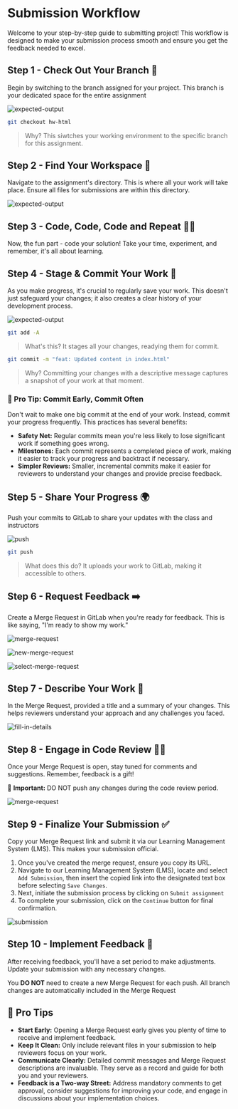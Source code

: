 # Submission Workflow

Welcome to your step-by-step guide to submitting project! This workflow is designed to make your submission process smooth and ensure you get the feedback needed to excel.

## Step 1 - Check Out Your Branch 🌿

Begin by switching to the branch assigned for your project. This branch is your dedicated space for the entire assignment

![expected-output](https://iili.io/JM4V6Wx.gif)

```sh
git checkout hw-html
```

> Why? This siwtches your working environment to the specific branch for this assignment.

## Step 2 - Find Your Workspace 📂

Navigate to the assignment's directory. This is where all your work will take place. Ensure all files for submissions are within this directory.

![expected-output](https://iili.io/JM4E8Hg.png)

## Step 3 - Code, Code, Code and Repeat 🧑‍💻

Now, the fun part - code your solution! Take your time, experiment, and remember, it's all about learning.

## Step 4 - Stage & Commit Your Work 📸

As you make progress, it's crucial to regularly save your work. This doesn't just safeguard your changes; it also creates a clear history of your development process.

![expected-output](https://iili.io/JM4WWdP.gif)

```sh
git add -A
```

> What's this? It stages all your changes, readying them for commit.

```sh
git commit -m "feat: Updated content in index.html"
```

> Why? Committing your changes with a descriptive message captures a snapshot of your work at that moment.

### 🌟 Pro Tip: Commit Early, Commit Often

Don't wait to make one big commit at the end of your work. Instead, commit your progress frequently. This practices has several benefits:

- **Safety Net:** Regular commits mean you're less likely to lose significant work if something goes wrong.
- **Milestones:** Each commit represents a completed piece of work, making it easier to track your progress and backtract if necessary.
- **Simpler Reviews:** Smaller, incremental commits make it easier for reviewers to understand your changes and provide precise feedback. 

## Step 5 - Share Your Progress 🌍

Push your commits to GitLab to share your updates with the class and instructors

![push](https://iili.io/JM4hgbn.gif)

```sh
git push
```

> What does this do? It uploads your work to GitLab, making it accessible to others.

## Step 6 - Request Feedback ➡️

Create a Merge Request in GitLab when you're ready for feedback. This is like saying, "I'm ready to show my work."

![merge-request](https://docs.upliftcodecamp.com/assets/images/image-032-da4df91e85bce3a7e896c49951d2424c.jpg)

![new-merge-request](https://iili.io/JM4wf44.gif)

![select-merge-request](https://iili.io/JM4eGt9.gif)

## Step 7 - Describe Your Work 📝

In the Merge Request, provided a title and a summary of your changes. This helps reviewers understand your approach and any challenges you faced.

![fill-in-details](https://iili.io/JM4vlh7.gif)

## Step 8 - Engage in Code Review 🕵️‍♂️

Once your Merge Request is open, stay tuned for comments and suggestions. Remember, feedback is a gift!

📌 **Important:** DO NOT push any changes during the code review period.

![merge-request](https://iili.io/JM4U9XS.png)

## Step 9 - Finalize Your Submission ✅

Copy your Merge Request link and submit it via our Learning Management System (LMS). This makes your submission official.

1. Once you've created the merge request, ensure you copy its URL.
2. Navigate to our Learning Management System (LMS), locate and select `Add Submission`, then insert the copied link into the designated text box before selecting `Save Changes`.
3. Next, initiate the submission process by clicking on `Submit assignment`
4. To complete your submission, click on the `Continue` button for final confirmation.

![submission](https://iili.io/JM6H8MX.png)

## Step 10 - Implement Feedback 🔄

After receiving feedback, you'll have a set period to make adjustments. Update your submission with any necessary changes.

You **DO NOT** need to create a new Merge Request for each push. All branch changes are automatically included in the Merge Request

## 🚀 Pro Tips

- **Start Early:** Opening a Merge Request early gives you plenty of time to receive and implement feedback.
- **Keep It Clean:** Only include relevant files in your submission to help reviewers focus on your work.
- **Communicate Clearly:** Detailed commit messages and Merge Request descriptions are invaluable. They serve as a record and guide for both you and your reviewers.
- **Feedback is a Two-way Street:** Address mandatory comments to get approval, consider suggestions for improving your code, and engage in discussions about your implementation choices.